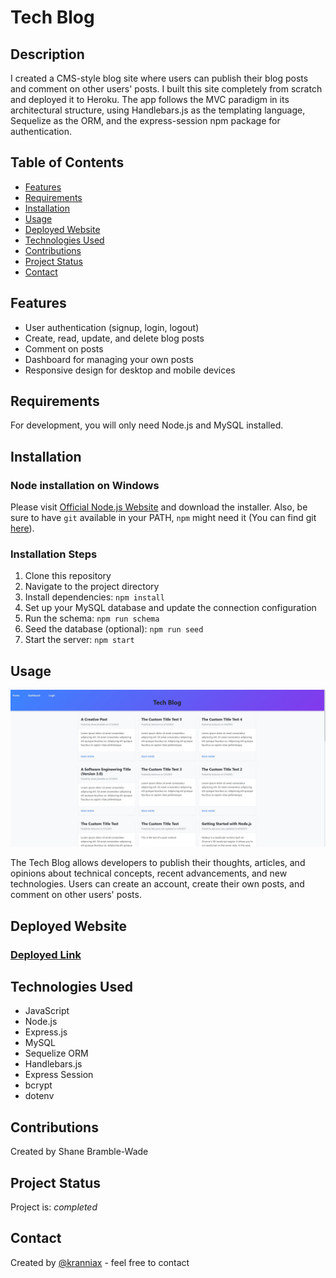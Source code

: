 # Tech Blog

## Description

I created a CMS-style blog site where users can publish their blog posts and comment on other users' posts. I built this site completely from scratch and deployed it to Heroku. The app follows the MVC paradigm in its architectural structure, using Handlebars.js as the templating language, Sequelize as the ORM, and the express-session npm package for authentication.

## Table of Contents

- [Features](#features)
- [Requirements](#requirements)
- [Installation](#installation)
- [Usage](#usage)
- [Deployed Website](#deployed-website)
- [Technologies Used](#technologies-used)
- [Contributions](#contributions)
- [Project Status](#project-status)
- [Contact](#contact)

## Features

- User authentication (signup, login, logout)
- Create, read, update, and delete blog posts
- Comment on posts
- Dashboard for managing your own posts
- Responsive design for desktop and mobile devices

## Requirements

For development, you will only need Node.js and MySQL installed.

## Installation

### Node installation on Windows

Please visit [Official Node.js Website](https://nodejs.org/) and download the installer.
Also, be sure to have `git` available in your PATH, `npm` might need it (You can find git [here](https://git-scm.com/)).

### Installation Steps

1. Clone this repository
2. Navigate to the project directory
3. Install dependencies: `npm install`
4. Set up your MySQL database and update the connection configuration
5. Run the schema: `npm run schema`
6. Seed the database (optional): `npm run seed`
7. Start the server: `npm start`

## Usage

![Tech Blog Screenshot](./assets/images/profile-pic.jpg)

The Tech Blog allows developers to publish their thoughts, articles, and opinions about technical concepts, recent advancements, and new technologies. Users can create an account, create their own posts, and comment on other users' posts.

## Deployed Website

### [Deployed Link](https://tech-blog-project-9e3a1ade4be8.herokuapp.com/)

## Technologies Used

- JavaScript
- Node.js
- Express.js
- MySQL
- Sequelize ORM
- Handlebars.js
- Express Session
- bcrypt
- dotenv

## Contributions

Created by Shane Bramble-Wade

## Project Status

Project is: _completed_

## Contact

Created by [@kranniax](https://twitter.com/kranniax) - feel free to contact

